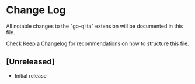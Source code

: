 # Change Log
All notable changes to the "go-qiita" extension will be documented in this file.

Check [Keep a Changelog](http://keepachangelog.com/) for recommendations on how to structure this file.

## [Unreleased]
- Initial release